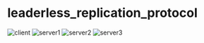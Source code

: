 # leaderless_replication_protocol

![client](https://github.com/s-jiun/leaderless_replication_protocol/assets/84860387/34112a20-a0e9-487a-b70f-6822975d6b69)
![server1](https://github.com/s-jiun/leaderless_replication_protocol/assets/84860387/fd1c90db-d4e9-4179-a778-f5531ae3b0a0)
![server2](https://github.com/s-jiun/leaderless_replication_protocol/assets/84860387/b16ca305-6923-443a-8ac7-664a8d135aa8)
![server3](https://github.com/s-jiun/leaderless_replication_protocol/assets/84860387/f09c228c-1463-4479-a0e4-a5c6af4fe5cb)
